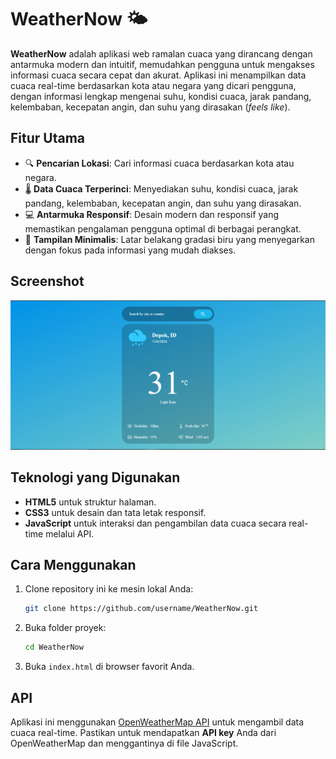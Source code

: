 # WeatherNow 🌤️

**WeatherNow** adalah aplikasi web ramalan cuaca yang dirancang dengan antarmuka modern dan intuitif, memudahkan pengguna untuk mengakses informasi cuaca secara cepat dan akurat. Aplikasi ini menampilkan data cuaca real-time berdasarkan kota atau negara yang dicari pengguna, dengan informasi lengkap mengenai suhu, kondisi cuaca, jarak pandang, kelembaban, kecepatan angin, dan suhu yang dirasakan (_feels like_).

## Fitur Utama

- 🔍 **Pencarian Lokasi**: Cari informasi cuaca berdasarkan kota atau negara.
- 🌡️ **Data Cuaca Terperinci**: Menyediakan suhu, kondisi cuaca, jarak pandang, kelembaban, kecepatan angin, dan suhu yang dirasakan.
- 💻 **Antarmuka Responsif**: Desain modern dan responsif yang memastikan pengalaman pengguna optimal di berbagai perangkat.
- 🎨 **Tampilan Minimalis**: Latar belakang gradasi biru yang menyegarkan dengan fokus pada informasi yang mudah diakses.

## Screenshot

![alt text](image.png)

## Teknologi yang Digunakan

- **HTML5** untuk struktur halaman.
- **CSS3** untuk desain dan tata letak responsif.
- **JavaScript** untuk interaksi dan pengambilan data cuaca secara real-time melalui API.

## Cara Menggunakan

1. Clone repository ini ke mesin lokal Anda:
   ```bash
   git clone https://github.com/username/WeatherNow.git
   ```
2. Buka folder proyek:
   ```bash
   cd WeatherNow
   ```
3. Buka `index.html` di browser favorit Anda.

## API

Aplikasi ini menggunakan [OpenWeatherMap API](https://openweathermap.org/api) untuk mengambil data cuaca real-time. Pastikan untuk mendapatkan **API key** Anda dari OpenWeatherMap dan menggantinya di file JavaScript.
